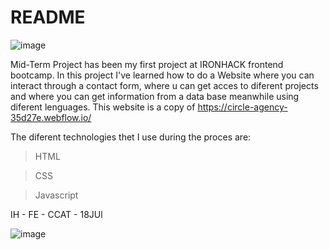 README
=======
![image](https://uploads-ssl.webflow.com/61f7ff5634c23c5bef9d2e54/61f800b7cb56a839fd8ed026_Circle.svg) 



Mid-Term Project has been my first project at IRONHACK frontend bootcamp. In this project I've learned how to do a Website where you can interact through a contact form, where u can get acces to diferent projects and where you can get information from a data base meanwhile using diferent lenguages. This website is a copy of https://circle-agency-35d27e.webflow.io/ 

The diferent technologies thet I use during the proces are:

> HTML

> CSS

> Javascript

IH - FE - CCAT - 18JUl


![image](https://user-images.githubusercontent.com/109300034/183027197-36d3516b-f7b6-4b69-ab08-3a0436c539ee.png)      


